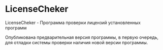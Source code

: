 # LicenseCheker
LicenseCheker - Программа проверки лицензий установленных программ

Опубликована предварительная версия программы, в первую очередь, для отладки системы проверки наличия новой версии программы.
